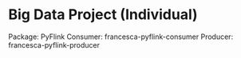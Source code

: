 # Big Data Project (Individual)
Package: PyFlink
Consumer: francesca-pyflink-consumer
Producer: francesca-pyflink-producer
